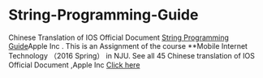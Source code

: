 # String-Programming-Guide
Chinese Translation of IOS Official Document [String Programming Guide](https://developer.apple.com/library/ios/documentation/Cocoa/Conceptual/Strings/introStrings.html#//apple_ref/doc/uid/10000035-SW1)Apple Inc .
This is an Assignment of the course **Mobile Internet Technology （2016 Spring） in NJU.
See all 45 Chinese translation of  IOS Official Document ,Apple Inc [Click here]()
